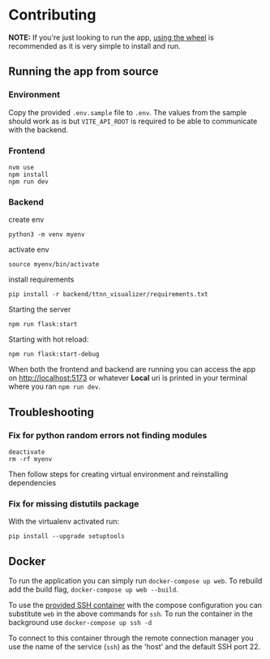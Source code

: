 # Contributing

**NOTE:** If you're just looking to run the app, [using the wheel](https://github.com/tenstorrent/ttnn-visualizer/blob/dev/docs/getting-started.md) is recommended as it is very simple to install and run.

## Running the app from source

### Environment

Copy the provided `.env.sample` file to `.env`. The values from the sample should work as is but `VITE_API_ROOT` is required to be able to communicate with the backend.



### Frontend

```shell
nvm use
npm install
npm run dev
```

### Backend

create env

```shell
python3 -m venv myenv
```

activate env

```shell
source myenv/bin/activate
```

install requirements

```shell
pip install -r backend/ttnn_visualizer/requirements.txt
```

Starting the server

```shell
npm run flask:start
```

Starting with hot reload:

``` shell
npm run flask:start-debug
```

When both the frontend and backend are running you can access the app on [http://localhost:5173](http://localhost:5173) or whatever **Local** uri is printed in your terminal where you ran `npm run dev`.

## Troubleshooting

### Fix for python random errors not finding modules

```shell
deactivate
rm -rf myenv
```

Then follow steps for creating virtual environment and reinstalling dependencies

### Fix for missing distutils package

With the virtualenv activated run:

```shell
pip install --upgrade setuptools
```

## Docker

To run the application you can simply run `docker-compose up web`. To rebuild add the build flag, `docker-compose up web --build`.

To use the [provided SSH container](./docker/SSH/README.md) with the compose configuration you can substitute `web` in the above commands for `ssh`. To run the container in the background use `docker-compose up ssh -d`

To connect to this container through the remote connection manager you use the name of the service (`ssh`) as the 'host' and the default SSH port 22.
